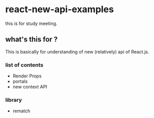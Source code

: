 # react-new-api-examples
this is for study meeting.

## what's this for ?
This is basically for understanding of new (relatively) api of React.js.  

### list of contents
- Render Props
- portals
- new context API

### library
- rematch
